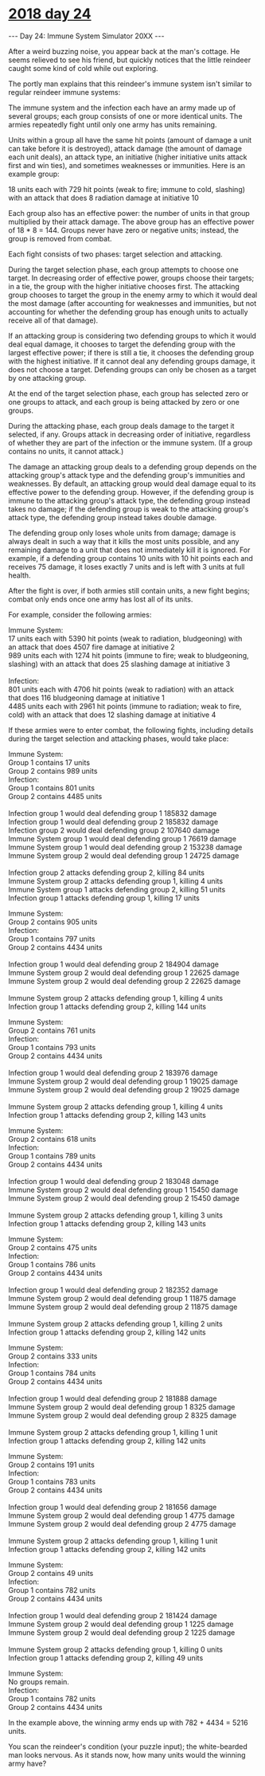 # [2018 day 24](https://adventofcode.com/2018/day/24)

--- Day 24: Immune System Simulator 20XX ---

After a weird buzzing noise, you appear back at the man's cottage. He seems relieved to see his friend, but quickly notices that the little reindeer caught some kind of cold while out exploring.

The portly man explains that this reindeer's immune system isn't similar to regular reindeer immune systems:

The immune system and the infection each have an army made up of several groups; each group consists of one or more identical units.  The armies repeatedly fight until only one army has units remaining.

Units within a group all have the same hit points (amount of damage a unit can take before it is destroyed), attack damage (the amount of damage each unit deals), an attack type, an initiative (higher initiative units attack first and win ties), and sometimes weaknesses or immunities. Here is an example group:

18 units each with 729 hit points (weak to fire; immune to cold, slashing)\
 with an attack that does 8 radiation damage at initiative 10

Each group also has an effective power: the number of units in that group multiplied by their attack damage. The above group has an effective power of 18 * 8 = 144. Groups never have zero or negative units; instead, the group is removed from combat.

Each fight consists of two phases: target selection and attacking.

During the target selection phase, each group attempts to choose one target. In decreasing order of effective power, groups choose their targets; in a tie, the group with the higher initiative chooses first. The attacking group chooses to target the group in the enemy army to which it would deal the most damage (after accounting for weaknesses and immunities, but not accounting for whether the defending group has enough units to actually receive all of that damage).

If an attacking group is considering two defending groups to which it would deal equal damage, it chooses to target the defending group with the largest effective power; if there is still a tie, it chooses the defending group with the highest initiative.  If it cannot deal any defending groups damage, it does not choose a target.  Defending groups can only be chosen as a target by one attacking group.

At the end of the target selection phase, each group has selected zero or one groups to attack, and each group is being attacked by zero or one groups.

During the attacking phase, each group deals damage to the target it selected, if any. Groups attack in decreasing order of initiative, regardless of whether they are part of the infection or the immune system. (If a group contains no units, it cannot attack.)

The damage an attacking group deals to a defending group depends on the attacking group's attack type and the defending group's immunities and weaknesses.  By default, an attacking group would deal damage equal to its effective power to the defending group.  However, if the defending group is immune to the attacking group's attack type, the defending group instead takes no damage; if the defending group is weak to the attacking group's attack type, the defending group instead takes double damage.

The defending group only loses whole units from damage; damage is always dealt in such a way that it kills the most units possible, and any remaining damage to a unit that does not immediately kill it is ignored. For example, if a defending group contains 10 units with 10 hit points each and receives 75 damage, it loses exactly 7 units and is left with 3 units at full health.

After the fight is over, if both armies still contain units, a new fight begins; combat only ends once one army has lost all of its units.

For example, consider the following armies:

Immune System:\
17 units each with 5390 hit points (weak to radiation, bludgeoning) with\
 an attack that does 4507 fire damage at initiative 2\
989 units each with 1274 hit points (immune to fire; weak to bludgeoning,\
 slashing) with an attack that does 25 slashing damage at initiative 3\
\
Infection:\
801 units each with 4706 hit points (weak to radiation) with an attack\
 that does 116 bludgeoning damage at initiative 1\
4485 units each with 2961 hit points (immune to radiation; weak to fire,\
 cold) with an attack that does 12 slashing damage at initiative 4

If these armies were to enter combat, the following fights, including details during the target selection and attacking phases, would take place:

Immune System:\
Group 1 contains 17 units\
Group 2 contains 989 units\
Infection:\
Group 1 contains 801 units\
Group 2 contains 4485 units\
\
Infection group 1 would deal defending group 1 185832 damage\
Infection group 1 would deal defending group 2 185832 damage\
Infection group 2 would deal defending group 2 107640 damage\
Immune System group 1 would deal defending group 1 76619 damage\
Immune System group 1 would deal defending group 2 153238 damage\
Immune System group 2 would deal defending group 1 24725 damage\
\
Infection group 2 attacks defending group 2, killing 84 units\
Immune System group 2 attacks defending group 1, killing 4 units\
Immune System group 1 attacks defending group 2, killing 51 units\
Infection group 1 attacks defending group 1, killing 17 units

Immune System:\
Group 2 contains 905 units\
Infection:\
Group 1 contains 797 units\
Group 2 contains 4434 units\
\
Infection group 1 would deal defending group 2 184904 damage\
Immune System group 2 would deal defending group 1 22625 damage\
Immune System group 2 would deal defending group 2 22625 damage\
\
Immune System group 2 attacks defending group 1, killing 4 units\
Infection group 1 attacks defending group 2, killing 144 units

Immune System:\
Group 2 contains 761 units\
Infection:\
Group 1 contains 793 units\
Group 2 contains 4434 units\
\
Infection group 1 would deal defending group 2 183976 damage\
Immune System group 2 would deal defending group 1 19025 damage\
Immune System group 2 would deal defending group 2 19025 damage\
\
Immune System group 2 attacks defending group 1, killing 4 units\
Infection group 1 attacks defending group 2, killing 143 units

Immune System:\
Group 2 contains 618 units\
Infection:\
Group 1 contains 789 units\
Group 2 contains 4434 units\
\
Infection group 1 would deal defending group 2 183048 damage\
Immune System group 2 would deal defending group 1 15450 damage\
Immune System group 2 would deal defending group 2 15450 damage\
\
Immune System group 2 attacks defending group 1, killing 3 units\
Infection group 1 attacks defending group 2, killing 143 units

Immune System:\
Group 2 contains 475 units\
Infection:\
Group 1 contains 786 units\
Group 2 contains 4434 units\
\
Infection group 1 would deal defending group 2 182352 damage\
Immune System group 2 would deal defending group 1 11875 damage\
Immune System group 2 would deal defending group 2 11875 damage\
\
Immune System group 2 attacks defending group 1, killing 2 units\
Infection group 1 attacks defending group 2, killing 142 units

Immune System:\
Group 2 contains 333 units\
Infection:\
Group 1 contains 784 units\
Group 2 contains 4434 units\
\
Infection group 1 would deal defending group 2 181888 damage\
Immune System group 2 would deal defending group 1 8325 damage\
Immune System group 2 would deal defending group 2 8325 damage\
\
Immune System group 2 attacks defending group 1, killing 1 unit\
Infection group 1 attacks defending group 2, killing 142 units

Immune System:\
Group 2 contains 191 units\
Infection:\
Group 1 contains 783 units\
Group 2 contains 4434 units\
\
Infection group 1 would deal defending group 2 181656 damage\
Immune System group 2 would deal defending group 1 4775 damage\
Immune System group 2 would deal defending group 2 4775 damage\
\
Immune System group 2 attacks defending group 1, killing 1 unit\
Infection group 1 attacks defending group 2, killing 142 units

Immune System:\
Group 2 contains 49 units\
Infection:\
Group 1 contains 782 units\
Group 2 contains 4434 units\
\
Infection group 1 would deal defending group 2 181424 damage\
Immune System group 2 would deal defending group 1 1225 damage\
Immune System group 2 would deal defending group 2 1225 damage\
\
Immune System group 2 attacks defending group 1, killing 0 units\
Infection group 1 attacks defending group 2, killing 49 units

Immune System:\
No groups remain.\
Infection:\
Group 1 contains 782 units\
Group 2 contains 4434 units

In the example above, the winning army ends up with 782 + 4434 = 5216 units.

You scan the reindeer's condition (your puzzle input); the white-bearded man looks nervous.  As it stands now, how many units would the winning army have?